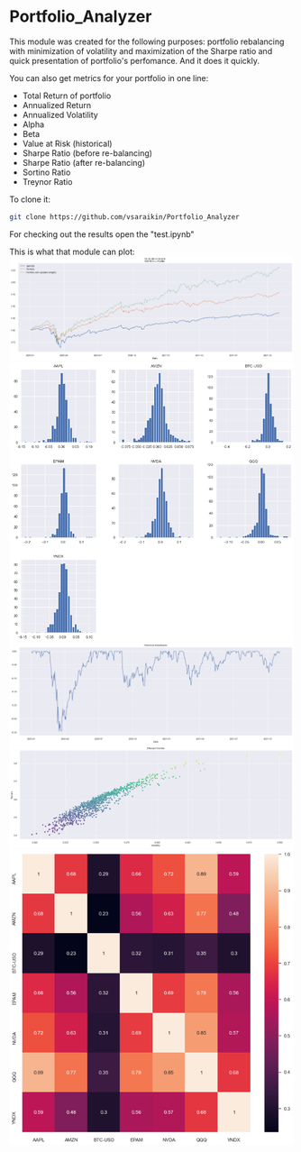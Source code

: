 # Portfolio_Analyzer
This module was created for the following purposes: portfolio rebalancing with minimization of volatility and maximization of the Sharpe ratio and quick presentation of portfolio's perfomance. And it does it quickly.

You can also get metrics for your portfolio in one line:
- Total Return of portfolio
- Annualized Return
- Annualized Volatility 
- Alpha
- Beta
- Value at Risk (historical)
- Sharpe Ratio (before re-balancing)
- Sharpe Ratio (after re-balancing)
- Sortino Ratio
- Treynor Ratio

To clone it:

```bash
git clone https://github.com/vsaraikin/Portfolio_Analyzer
```
For checking out the results open the "test.ipynb"

This is what that module can plot:
![alt text](https://github.com/vsaraikin/Portfolio_Analyzer/blob/main/images/cumret.png)
![alt text](https://github.com/vsaraikin/Portfolio_Analyzer/blob/main/images/dist.png)
![alt text](https://github.com/vsaraikin/Portfolio_Analyzer/blob/main/images/drawdowns.png)
![alt text](https://github.com/vsaraikin/Portfolio_Analyzer/blob/main/images/effecient_fr.png)
![alt text](https://github.com/vsaraikin/Portfolio_Analyzer/blob/main/images/heatmap.png)
